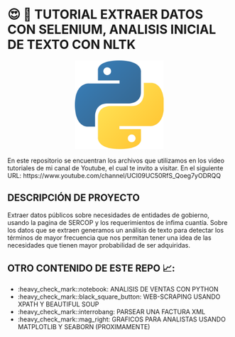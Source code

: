 # :heart_eyes: :snake: TUTORIAL EXTRAER DATOS CON SELENIUM, ANALISIS INICIAL DE TEXTO CON NLTK

<div align="center">
<img src="https://github.com/asistenteimp01/img_blog_tmaxec/blob/main/logopy/logopythom.png" alt="LogoPython" width="200" height="200">
</div> 

<p>
En este repositorio se encuentran los archivos que utilizamos en los video tutoriales de mi canal de Youtube, el cual te invito a visitar. En el siguiente URL: https://www.youtube.com/channel/UCI09UC50RfS_Qoeg7yODRQQ
</p>

## DESCRIPCIÓN DE PROYECTO
<p> Extraer datos públicos sobre necesidades de entidades de gobierno, usando la pagina de SERCOP y los requerimientos de ínfima cuantía. Sobre los datos que se extraen generamos un análisis de texto para detectar los términos de mayor frecuencia que nos permitan tener una idea de las necesidades que tienen mayor probabilidad de ser adquiridas. </p>


## OTRO CONTENIDO DE ESTE REPO :chart_with_upwards_trend::

<ul>
<li>:heavy_check_mark::notebook: ANALISIS DE VENTAS CON PYTHON</li>
<li>:heavy_check_mark::black_square_button: WEB-SCRAPING USANDO XPATH Y BEAUTIFUL SOUP  </li>
<li>:heavy_check_mark::interrobang: PARSEAR UNA FACTURA XML</li>
<li>:heavy_check_mark::mag_right: GRAFICOS PARA ANALISTAS USANDO MATPLOTLIB Y SEABORN (PROXIMAMENTE)</li>

</ul>